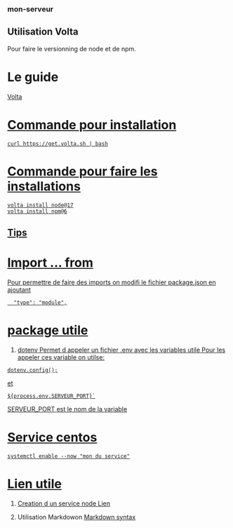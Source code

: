 ### mon-serveur
## Utilisation Volta
Pour faire le versionning de node et de npm.
# Le guide
<a href="https://docs.volta.sh/guide/getting-started">Volta

# Commande pour installation
```
curl https://get.volta.sh | bash
```
# Commande pour faire les installations
```
volta install node@17
volta install npm@6
```

## Tips
# Import ... from

Pour permettre de faire des imports on modifi le fichier package.json en ajoutant
```
  "type": "module",
```
# package utile
1. dotenv
Permet d appeler un fichier .env avec les variables utile
Pour les appeler ces variable on utilse:
```
dotenv.config();
```
et 
```
${process.env.SERVEUR_PORT}`
```
SERVEUR_PORT est le nom de la variable
# Service centos
```
systemctl enable --now "mon du service"
```
# Lien utile

1. Creation d un service node
[Lien](https://nodesource.com/blog/running-your-node-js-app-with-systemd-part-1/)

2. Utilisation Markdowon
[Markdown syntax](https://www.markdownguide.org/basic-syntax/)
